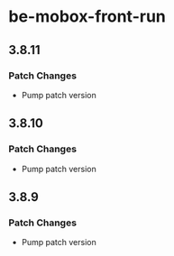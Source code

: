 # be-mobox-front-run

## 3.8.11

### Patch Changes

-   Pump patch version

## 3.8.10

### Patch Changes

-   Pump patch version

## 3.8.9

### Patch Changes

-   Pump patch version
